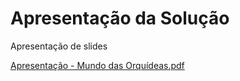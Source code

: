 # Apresentação da Solução

Apresentação de slides

<a href="https://github.com/ICEI-PUC-Minas-PMV-ADS/pmv-ads-2024-e1-proj-web-t15-mundo-das-orquideas/raw/main/docs/Arquivos/Apresenta%C3%A7%C3%A3o%20Mundo%20das%20Orqu%C3%ADdeas.pdf">Apresentação - Mundo das Orquídeas.pdf </a>
